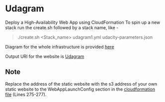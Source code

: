 # Udagram
Deploy a High-Availability Web App using CloudFormation
To spin up a new stack run the create.sh followed by a stack name, like -
> ./create.sh <Stack_name> udagram1.yml udacity-parameters.json 

Diagram for the whole infrastructure is provided [here](/udagram.png)

Output URl for the website is [Udagram](http://udagr-WebAp-15ZY4Q2OOMAWA-606931153.us-east-2.elb.amazonaws.com/Udagram-website)

## Note
Replace the address of the static website with the s3 address of your own static website to the WebAppLaunchConfig section in the [cloudformation file](/udagram1.yml) (Lines 275-277).